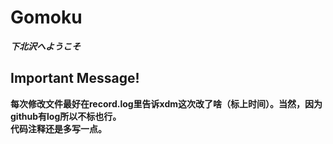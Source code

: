 # Gomoku
***下北沢へようこそ***
## Important Message!
__每次修改文件最好在record.log里告诉xdm这次改了啥（标上时间）。当然，因为github有log所以不标也行。__  
__代码注释还是多写一点。__
